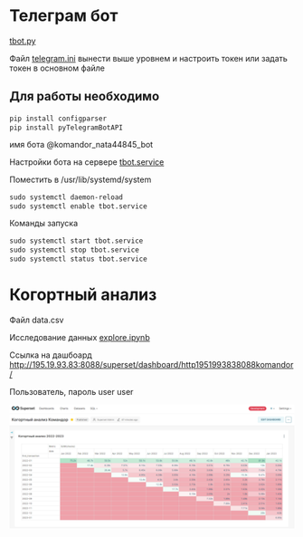 # Телеграм бот

[tbot.py](tbot.py)

Файл 
[telegram.ini](telegram.ini) вынести выше уровнем и настроить токен или задать токен в основном файле

## Для работы необходимо
```
pip install configparser
pip install pyTelegramBotAPI
```

имя бота 
@komandor_nata44845_bot

Настройки бота на сервере
[tbot.service](tbot.service)

Поместить в /usr/lib/systemd/system
```
sudo systemctl daemon-reload
sudo systemctl enable tbot.service
```
Команды запуска
```
sudo systemctl start tbot.service
sudo systemctl stop tbot.service
sudo systemctl status tbot.service
```

# Когортный анализ
Файл data.csv

Исследование данных
[explore.ipynb](explore.ipynb)

Ссылка на дашбоард 
http://195.19.93.83:8088/superset/dashboard/http1951993838088komandor/

Пользователь, пароль user user

![dashboard](dashboard.png)